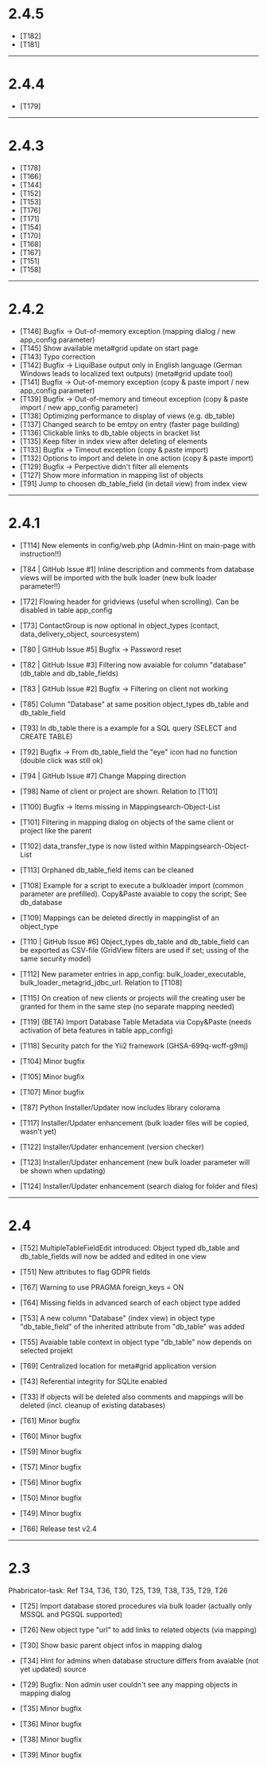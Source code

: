 # 2.4.5
- [T182]
- [T181]
----------------------------------------------------------------------------------------------------
# 2.4.4
- [T179]
----------------------------------------------------------------------------------------------------
# 2.4.3
- [T178]
- [T166]
- [T144]
- [T152]
- [T153]
- [T176]
- [T171]
- [T154]
- [T170]
- [T168]
- [T167]
- [T151]
- [T158]
----------------------------------------------------------------------------------------------------
# 2.4.2

- [T146]                    Bugfix -> Out-of-memory exception (mapping dialog / new app_config parameter)
- [T145]                    Show available meta#grid update on start page
- [T143]                    Typo correction
- [T142]                    Bugfix -> LiquiBase output only in English language (German Windows leads to localized text outputs) (meta#grid update tool)
- [T141]                    Bugfix -> Out-of-memory exception (copy & paste import / new app_config parameter)
- [T139]                    Bugfix -> Out-of-memory and timeout exception (copy & paste import / new app_config parameter)
- [T138]                    Optimizing performance to display of views (e.g. db_table)
- [T137]                    Changed search to be emtpy on entry (faster page building)
- [T136]                    Clickable links to db_table objects in bracket list
- [T135]                    Keep filter in index view after deleting of elements
- [T133]                    Bugfix -> Timeout exception (copy & paste import)
- [T132]                    Options to import and delete in one action (copy & paste import)
- [T129]                    Bugfix -> Perpective didn't filter all elements
- [T127]                    Show more information in mapping list of objects
- [T91]                     Jump to choosen db_table_field (in detail view) from index view
----------------------------------------------------------------------------------------------------

# 2.4.1

- [T114]                    New elements in config/web.php (Admin-Hint on main-page with instruction!!)
- [T84 | GitHub Issue #1]   Inline description and comments from database views will be imported with the bulk loader (new bulk loader parameter!!)

- [T72]                     Flowing header for gridviews (useful when scrolling). Can be disabled in table app_config
- [T73]                     ContactGroup is now optional in object_types (contact, data_delivery_object, sourcesystem)
- [T80 | GitHub Issue #5]   Bugfix -> Password reset
- [T82 | GitHub Issue #3]   Filtering now avaiable for column "database" (db_table and db_table_fields)
- [T83 | GitHub Issue #2]   Bugfix -> Filtering on client not working
- [T85]                     Column "Database" at same position object_types db_table and db_table_field
- [T93]                     In db_table there is a example for a SQL query (SELECT and CREATE TABLE)
- [T92]                     Bugfix -> From db_table_field the "eye" icon had no function (double click was still ok)
- [T94 | GitHub Issue #7]   Change Mapping direction
- [T98]                     Name of client or project are shown. Relation to [T101]
- [T100]                    Bugfix -> Items missing in Mappingsearch-Object-List
- [T101]                    Filtering in mapping dialog on objects of the same client or project like the parent
- [T102]                    data_transfer_type is now listed within Mappingsearch-Object-List
- [T113]                    Orphaned db_table_field items can be cleaned
- [T108]                    Example for a script to execute a bulkloader import (common parameter are prefilled). Copy&Paste avaiable to copy the script; See db_database
- [T109]                    Mappings can be deleted directly in mappinglist of an object_type
- [T110  | GitHub Issue #6] Object_types db_table and db_table_field can be exported as CSV-file (GridView filters are used if set; ussing of the same security model)
- [T112]                    New parameter entries in app_config: bulk_loader_executable, bulk_loader_metagrid_jdbc_url. Relation to [T108]
- [T115]                    On creation of new clients or projects will the creating user be granted for them in the same step (no separate mapping needed)
- [T119]                    (BETA) Import Database Table Metadata via Copy&Paste (needs activation of beta features in table app_config)
                            
- [T118]                    Security patch for the Yii2 framework (GHSA-699q-wcff-g9mj)

- [T104]                    Minor bugfix
- [T105]                    Minor bugfix
- [T107]                    Minor bugfix

- [T87]                     Python Installer/Updater now includes library colorama
- [T117]                    Installer/Updater enhancement (bulk loader files will be copied, wasn't yet)
- [T122]                    Installer/Updater enhancement (version checker)
- [T123]                    Installer/Updater enhancement (new bulk loader parameter will be shown when updating)
- [T124]                    Installer/Updater enhancement (search dialog for folder and files)

----------------------------------------------------------------------------------------------------

# 2.4

- [T52] MultipleTableFieldEdit introduced: Object typed db_table and db_table_fields will now be added and edited in one view
- [T51] New attributes to flag GDPR fields
- [T67] Warning to use PRAGMA foreign_keys = ON 
- [T64] Missing fields in advanced search of each object type added
- [T53] A new column "Database" (index view) in object type "db_table_field" of the inherited attribute from "db_table" was added
- [T55] Avaiable table context in object type "db_table" now depends on selected projekt
- [T69] Centralized location for meta#grid application version
- [T43] Referential integrity for SQLite enabled 
- [T33] If objects will be deleted also comments and mappings will be deleted (incl. cleanup of existing databases)

- [T61] Minor bugfix
- [T60] Minor bugfix
- [T59] Minor bugfix
- [T57] Minor bugfix
- [T56] Minor bugfix
- [T50] Minor bugfix
- [T49] Minor bugfix

- [T66] Release test v2.4

----------------------------------------------------------------------------------------------------

# 2.3

Phabricator-task: Ref T34, T36, T30, T25, T39, T38, T35, T29, T26 


- [T25] Import database stored procedures via bulk loader (actually only MSSQL and PGSQL supported)
- [T26] New object type "url" to add links to related objects (via mapping)
- [T30] Show basic parent object infos in mapping dialog
- [T34] Hint for admins when database structure differs from avaiable (not yet updated) source

- [T29] Bugfix: Non admin user couldn't see any mapping objects in mapping dialog
- [T35] Minor bugfix
- [T36] Minor bugfix
- [T38] Minor bugfix
- [T39] Minor bugfix
